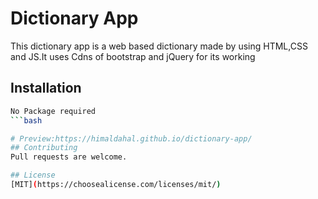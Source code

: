 # Dictionary App
This dictionary app is a web based dictionary made by using HTML,CSS and JS.It uses Cdns of bootstrap and jQuery for its working

## Installation

```bash
No Package required
```bash

# Preview:https://himaldahal.github.io/dictionary-app/
## Contributing
Pull requests are welcome.

## License
[MIT](https://choosealicense.com/licenses/mit/)
